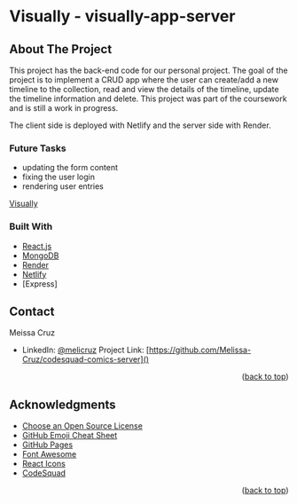 # Visually -  visually-app-server

 
## About The Project


<!-- Insert a project screenshot here -->

This project has the back-end code for our personal project. The goal of the project is to implement a CRUD app  where the  user can create/add a new timeline to the collection, read and view the details of the timeline, update the timeline information and delete. This project was part of the coursework and is still a work in progress. 

The client side is deployed with Netlify and the server side with Render. 

### Future Tasks 
 - updating the form content
 - fixing the user login
 - rendering user entries 

[Visually](https://visuallygoals.netlify.app/)


### Built With

<!-- Add more if your technologies are not listed -->
<!-- Comment (or remove) the ones you are not using yet -->

- [React.js](https://reactjs.org/)
- [MongoDB](https://www.mongodb.com/)
- [Render](https://render.com/)
- [Netlify](https://www.netlify.com/)
- [Express]




<!-- CONTACT -->
## Contact

Meissa Cruz

- LinkedIn: [@melicruz](https://linkedin.com/in/melicruz)
Project Link: [https://github.com/Melissa-Cruz/codesquad-comics-server]()

<p style="text-align: right;">(<a href="#top">back to top</a>)</p>

<!-- ACKNOWLEDGMENTS -->

## Acknowledgments

- [Choose an Open Source License](https://choosealicense.com)
- [GitHub Emoji Cheat Sheet](https://www.webpagefx.com/tools/emoji-cheat-sheet)
- [GitHub Pages](https://pages.github.com)
- [Font Awesome](https://fontawesome.com)
- [React Icons](https://react-icons.github.io/react-icons/search)
- [CodeSquad](https://codesquad.org/)

<p style="text-align: right;">(<a href="#top">back to top</a>)</p>
